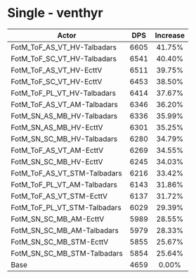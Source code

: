 # Single - venthyr
| Actor | DPS | Increase |
|---|:---:|:---:|
|FotM_ToF_AS_VT_HV-Talbadars|6605|41.75%|
|FotM_ToF_SC_VT_HV-Talbadars|6541|40.40%|
|FotM_ToF_AS_VT_HV-EcttV|6511|39.75%|
|FotM_ToF_SC_VT_HV-EcttV|6453|38.50%|
|FotM_ToF_PL_VT_HV-Talbadars|6414|37.67%|
|FotM_ToF_AS_VT_AM-Talbadars|6346|36.20%|
|FotM_SN_AS_MB_HV-Talbadars|6336|35.99%|
|FotM_SN_AS_MB_HV-EcttV|6301|35.25%|
|FotM_SN_SC_MB_HV-Talbadars|6280|34.79%|
|FotM_ToF_AS_VT_AM-EcttV|6269|34.55%|
|FotM_SN_SC_MB_HV-EcttV|6245|34.03%|
|FotM_ToF_AS_VT_STM-Talbadars|6216|33.42%|
|FotM_ToF_PL_VT_AM-Talbadars|6143|31.86%|
|FotM_ToF_AS_VT_STM-EcttV|6137|31.72%|
|FotM_ToF_PL_VT_STM-Talbadars|6029|29.39%|
|FotM_SN_SC_MB_AM-EcttV|5989|28.55%|
|FotM_SN_SC_MB_AM-Talbadars|5979|28.33%|
|FotM_SN_SC_MB_STM-EcttV|5855|25.67%|
|FotM_SN_SC_MB_STM-Talbadars|5854|25.64%|
|Base|4659|0.00%|
